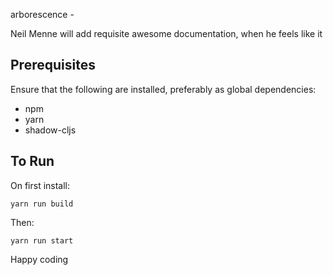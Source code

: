 arborescence -

Neil Menne will add requisite awesome documentation, when he feels like it

## Prerequisites ##

Ensure that the following are installed, preferably as global dependencies:

- npm
- yarn
- shadow-cljs

## To Run ##

On first install:

`yarn run build`

Then:

`yarn run start`

Happy coding

